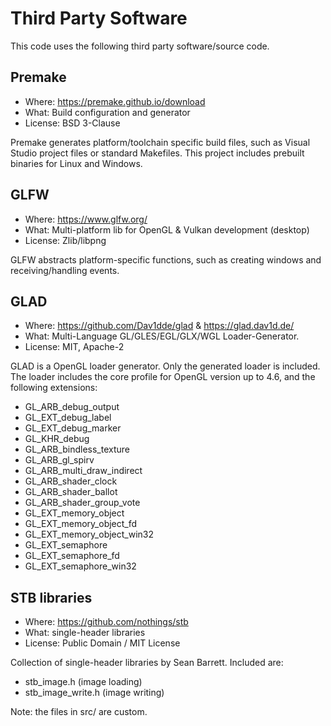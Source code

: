 Third Party Software
====================

This code uses the following third party software/source code.

## Premake

- Where: https://premake.github.io/download
- What: Build configuration and generator
- License: BSD 3-Clause

Premake generates platform/toolchain specific build files, such as Visual
Studio project files or standard Makefiles. This project includes prebuilt
binaries for Linux and Windows.

## GLFW

- Where: https://www.glfw.org/
- What: Multi-platform lib for OpenGL & Vulkan development (desktop)
- License: Zlib/libpng

GLFW abstracts platform-specific functions, such as creating windows and
receiving/handling events. 

## GLAD

- Where: https://github.com/Dav1dde/glad  &  https://glad.dav1d.de/
- What: Multi-Language GL/GLES/EGL/GLX/WGL Loader-Generator.
- License: MIT, Apache-2

GLAD is a OpenGL loader generator. Only the generated loader is included.  The
loader includes the core profile for OpenGL version up to 4.6, and the
following extensions:

- GL_ARB_debug_output
- GL_EXT_debug_label
- GL_EXT_debug_marker
- GL_KHR_debug
- GL_ARB_bindless_texture
- GL_ARB_gl_spirv
- GL_ARB_multi_draw_indirect
- GL_ARB_shader_clock
- GL_ARB_shader_ballot
- GL_ARB_shader_group_vote
- GL_EXT_memory_object
- GL_EXT_memory_object_fd
- GL_EXT_memory_object_win32
- GL_EXT_semaphore
- GL_EXT_semaphore_fd
- GL_EXT_semaphore_win32

## STB libraries

- Where: https://github.com/nothings/stb
- What: single-header libraries
- License: Public Domain / MIT License

Collection of single-header libraries by Sean Barrett. Included are:
- stb_image.h         (image loading)
- stb_image_write.h   (image writing)

Note: the files in src/ are custom.
